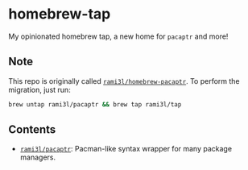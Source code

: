 # homebrew-tap

My opinionated homebrew tap, a new home for `pacaptr` and more!  

## Note

This repo is originally called [`rami3l/homebrew-pacaptr`](https://github.com/rami3l/homebrew-pacaptr). To perform the migration, just run:

```bash
brew untap rami3l/pacaptr && brew tap rami3l/tap
```

## Contents

- [`rami3l/pacaptr`](https://github.com/rami3l/pacaptr): Pacman-like syntax wrapper for many package managers.
